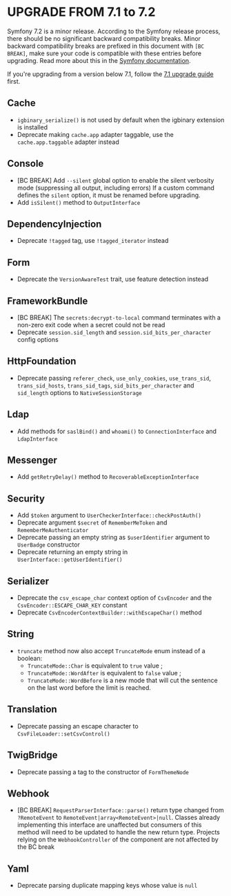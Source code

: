 UPGRADE FROM 7.1 to 7.2
=======================

Symfony 7.2 is a minor release. According to the Symfony release process, there should be no significant
backward compatibility breaks. Minor backward compatibility breaks are prefixed in this document with
`[BC BREAK]`, make sure your code is compatible with these entries before upgrading.
Read more about this in the [Symfony documentation](https://symfony.com/doc/7.2/setup/upgrade_minor.html).

If you're upgrading from a version below 7.1, follow the [7.1 upgrade guide](UPGRADE-7.1.md) first.

Cache
-----

 * `igbinary_serialize()` is not used by default when the igbinary extension is installed
 * Deprecate making `cache.app` adapter taggable, use the `cache.app.taggable` adapter instead

Console
-------

 * [BC BREAK] Add ``--silent`` global option to enable the silent verbosity mode (suppressing all output, including errors)
   If a custom command defines the `silent` option, it must be renamed before upgrading.
 * Add `isSilent()` method to `OutputInterface`

DependencyInjection
-------------------

 * Deprecate `!tagged` tag, use `!tagged_iterator` instead

Form
----

 * Deprecate the `VersionAwareTest` trait, use feature detection instead

FrameworkBundle
---------------

 * [BC BREAK] The `secrets:decrypt-to-local` command terminates with a non-zero exit code when a secret could not be read
 * Deprecate `session.sid_length` and `session.sid_bits_per_character` config options

HttpFoundation
--------------

 * Deprecate passing `referer_check`, `use_only_cookies`, `use_trans_sid`, `trans_sid_hosts`, `trans_sid_tags`, `sid_bits_per_character` and `sid_length` options to `NativeSessionStorage`

Ldap
----

 * Add methods for `saslBind()` and `whoami()` to `ConnectionInterface` and `LdapInterface`

Messenger
---------

 * Add `getRetryDelay()` method to `RecoverableExceptionInterface`

Security
--------

 * Add `$token` argument to `UserCheckerInterface::checkPostAuth()`
 * Deprecate argument `$secret` of `RememberMeToken` and `RememberMeAuthenticator`
 * Deprecate passing an empty string as `$userIdentifier` argument to `UserBadge` constructor
 * Deprecate returning an empty string in `UserInterface::getUserIdentifier()`

Serializer
----------

 * Deprecate the `csv_escape_char` context option of `CsvEncoder` and the `CsvEncoder::ESCAPE_CHAR_KEY` constant
 * Deprecate `CsvEncoderContextBuilder::withEscapeChar()` method

String
------

 * `truncate` method now also accept `TruncateMode` enum instead of a boolean:
   * `TruncateMode::Char` is equivalent to `true` value ;
   * `TruncateMode::WordAfter` is equivalent to `false` value ;
   * `TruncateMode::WordBefore` is a new mode that will cut the sentence on the last word before the limit is reached.

Translation
-----------

 * Deprecate passing an escape character to `CsvFileLoader::setCsvControl()`

TwigBridge
----------

 * Deprecate passing a tag to the constructor of `FormThemeNode`

Webhook
-------

 * [BC BREAK] `RequestParserInterface::parse()` return type changed from
   `?RemoteEvent` to `RemoteEvent|array<RemoteEvent>|null`. Classes already
   implementing this interface are unaffected but consumers of this method
   will need to be updated to handle the new return type. Projects relying on
   the `WebhookController` of the component are not affected by the BC break

Yaml
----

 * Deprecate parsing duplicate mapping keys whose value is `null`
